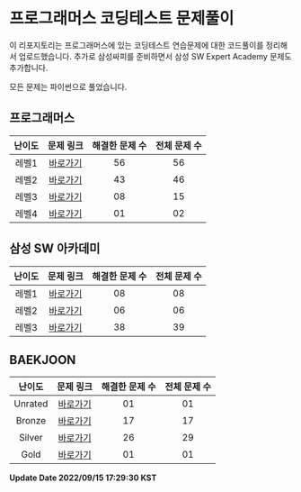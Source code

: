 # 프로그래머스 코딩테스트 문제풀이

이 리포지토리는 프로그래머스에 있는 코딩테스트 연습문제에 대한 코드풀이를 정리해서 업로드했습니다.
추가로 삼성싸피를 준비하면서 삼성 SW Expert Academy 문제도 추가합니다.

모든 문제는 파이썬으로 풀었습니다.   

## 프로그래머스
| 난이도 | 문제 링크 | 해결한 문제 수 | 전체 문제 수 |
| :--: |:--: |:--: |:--: |
|레벨1|[바로가기](https://github.com/westreed/ProgrammersAlgorithm/blob/main/Programmers/LEVEL1.md)|56|56|
|레벨2|[바로가기](https://github.com/westreed/ProgrammersAlgorithm/blob/main/Programmers/LEVEL2.md)|43|46|
|레벨3|[바로가기](https://github.com/westreed/ProgrammersAlgorithm/blob/main/Programmers/LEVEL3.md)|08|15|
|레벨4|[바로가기](https://github.com/westreed/ProgrammersAlgorithm/blob/main/Programmers/LEVEL4.md)|01|02|
## 삼성 SW 아카데미
| 난이도 | 문제 링크 | 해결한 문제 수 | 전체 문제 수 |
| :--: |:--: |:--: |:--: |
|레벨1|[바로가기](https://github.com/westreed/ProgrammersAlgorithm/blob/main/SAMSUNG_SW_Expert_Academy/LEVEL1.md)|08|08|
|레벨2|[바로가기](https://github.com/westreed/ProgrammersAlgorithm/blob/main/SAMSUNG_SW_Expert_Academy/LEVEL2.md)|06|06|
|레벨3|[바로가기](https://github.com/westreed/ProgrammersAlgorithm/blob/main/SAMSUNG_SW_Expert_Academy/LEVEL3.md)|38|39|
## BAEKJOON
| 난이도 | 문제 링크 | 해결한 문제 수 | 전체 문제 수 |
| :--: |:--: |:--: |:--: |
|Unrated|[바로가기](https://github.com/westreed/ProgrammersAlgorithm/blob/main/BAEKJOON/0Unrated.md)|01|01|
|Bronze|[바로가기](https://github.com/westreed/ProgrammersAlgorithm/blob/main/BAEKJOON/1Bronze.md)|17|17|
|Silver|[바로가기](https://github.com/westreed/ProgrammersAlgorithm/blob/main/BAEKJOON/2Silver.md)|26|29|
|Gold|[바로가기](https://github.com/westreed/ProgrammersAlgorithm/blob/main/BAEKJOON/3Gold.md)|01|01|


**Update Date 2022/09/15 17:29:30 KST**

